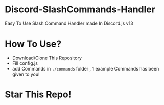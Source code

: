 # Discord-SlashCommands-Handler
Easy To Use Slash Command Handler made In Discord.js v13

# How To Use?

- Download/Clone This Repository
- Fill config.js
- add Commands in `./commands` folder , 1 example Commands has been given to you!

# Star This Repo!
